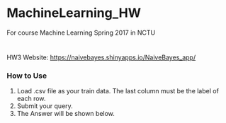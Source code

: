 # MachineLearning_HW
For course Machine Learning Spring 2017 in NCTU


#
HW3 Website: https://naivebayes.shinyapps.io/NaiveBayes_app/
### How to Use
1. Load .csv file as your train data. The last column must be the label of each row.
2. Submit your query.
3. The Answer will be shown below.
